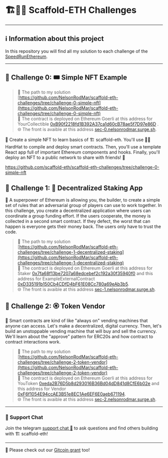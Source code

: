 # 🏗👷🏾 Scaffold-ETH Challenges

---
## ℹ️ Information about this project

In this repository you will find all my solution to each challenge of the [SpeedRunEthereum](https://speedrunethereum.com/).

---

## 🚩 Challenge 0: 🎟 Simple NFT Example

> 📂 The path to my solution [https://github.com/NelsonRodMar/scaffold-eth-challenges/tree/challenge-0-simple-nft](https://github.com/NelsonRodMar/scaffold-eth-challenges/tree/challenge-0-simple-nft)  <br />
> 📇 The contract is deployed on Ethereum Goerli at this address for YourCollectible [0xB90f2218fd1B392A37ca1d60cB78ae5f7D97e86D](https://goerli.etherscan.io/address/0xB90f2218fd1B392A37ca1d60cB78ae5f7D97e86D) . <br />
> 🌐 The front is avaible at this address [sec-0.nelsonrodmar.surge.sh](http://sec-0.nelsonrodmar.surge.sh/).

🎫 Create a simple NFT to learn basics of 🏗 scaffold-eth. You'll use 👷‍♀️ HardHat to compile and deploy smart contracts. Then, you'll use a template React app full of important Ethereum components and hooks. Finally, you'll deploy an NFT to a public network to share with friends! 🚀

https://github.com/scaffold-eth/scaffold-eth-challenges/tree/challenge-0-simple-nft


## 🚩 Challenge 1: 🥩 Decentralized Staking App

🦸 A superpower of Ethereum is allowing you, the builder, to create a simple set of rules that an adversarial group of players can use to work together. In this challenge, you create a decentralized application where users can coordinate a group funding effort. If the users cooperate, the money is collected in a second smart contract. If they defect, the worst that can happen is everyone gets their money back. The users only have to trust the code.
> 📂 The path to my solution [https://github.com/NelsonRodMar/scaffold-eth-challenges/tree/challenge-1-decentralized-staking](https://github.com/NelsonRodMar/scaffold-eth-challenges/tree/challenge-1-decentralized-staking)  <br />
> 📇 The contract is deployed on Ethereum Goerli at this address for Staker [0x7fa68f13be7207a68edcebef2c192a30f35940f0](https://goerli.etherscan.io/address/0x7fa68f13be7207a68edcebef2c192a30f35940f0) and this address for ExampleExternalContract [0xD335191b150Cb4CDfD4bF61E08Cc780a69eAb3b5](https://goerli.etherscan.io/address/0xd335191b150cb4cdfd4bf61e08cc780a69eab3b5#code). <br />
> 🌐 The front is avaible at this address [sec-1.nelsonrodmar.surge.sh](http://sec-1.nelsonrodmar.surge.sh/).

## 🚩 Challenge 2: 🏵 Token Vendor

🤖 Smart contracts are kind of like "always on" vending machines that anyone can access. Let's make a decentralized, digital currency. Then, let's build an unstoppable vending machine that will buy and sell the currency. We'll learn about the "approve" pattern for ERC20s and how contract to contract interactions work.

> 📂 The path to my solution [https://github.com/NelsonRodMar/scaffold-eth-challenges/tree/challenge-2-token-vendor](https://github.com/NelsonRodMar/scaffold-eth-challenges/tree/challenge-2-token-vendor) <br />
> 📇 The contract is deployed on Ethereum Goerli at this address for YouToken [0xeda2B76D5b8d293016B36Bd04dD841d8CfE6b02e](https://goerli.etherscan.io/address/0xeda2B76D5b8d293016B36Bd04dD841d8CfE6b02e) and this address for Vendor [0xF6f1054E94ccAE3B51e8EC1Ae6EF6E0aeb671194](https://goerli.etherscan.io/address/0xF6f1054E94ccAE3B51e8EC1Ae6EF6E0aeb671194). <br />
> 🌐 The front is avaible at this address [sec-2.nelsonrodmar.surge.sh](http://sec-2.nelsonrodmar.surge.sh/).
---
### 💬 Support Chat

Join the telegram [support chat 💬](https://t.me/joinchat/KByvmRe5wkR-8F_zz6AjpA) to ask questions and find others building with 🏗 scaffold-eth!

---

🙏 Please check out our [Gitcoin grant](https://gitcoin.co/grants/2851/scaffold-eth) too!
